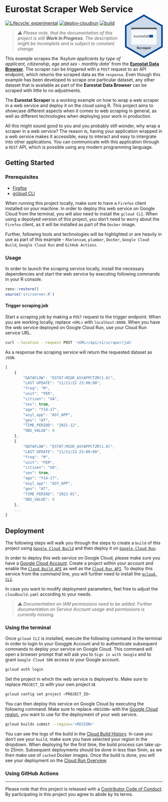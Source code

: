 
<!-- README.md is generated from README.Rmd. Please edit that file -->

# Eurostat Scraper Web Service<img src="man/figures/logo.png" align="right" height="139"/>

<!-- badges: start -->

[![Lifecycle:
experimental](https://lifecycle.r-lib.org/articles/figures/lifecycle-experimental.svg)](https://lifecycle.r-lib.org/articles/stages.html#experimental)
[![deploy-cloudrun](https://github.com/data-for-good-concepts/eurostat-scraper/actions/workflows/deploy-cloudrun.yaml/badge.svg)](https://github.com/data-for-good-concepts/eurostat-scraper/actions/workflows/deploy-cloudrun.yaml)
[![build](https://github.com/data-for-good-concepts/eurostat-scraper/actions/workflows/dry-run-docker-build.yaml/badge.svg)](https://github.com/data-for-good-concepts/eurostat-scraper/actions/workflows/dry-run-docker-build.yaml)

<!-- badges: end -->

> *⚠️ Please note, that the documentation of this project is still
> **Work In Progress**. The description might be incomplete and is
> subject to constant change.*

This example scrapes the *‘Asylum applicants by type of applicant,
citizenship, age and sex - monthly data’* from the [**Eurostat Data
Browser**](https://ec.europa.eu/eurostat/databrowser/view/MIGR_ASYAPPCTZM/default/table?lang=en).
The scraper can be triggered with a `POST` request to an API endpoint,
which returns the scraped data as the `response`. Even though this
example has been developed to scrape one particular dataset, any other
dataset that is available as part of the **Eurostat Data Browser** can
be scraped with little to no adjustments.

The **Eurostat Scraper** is a working example on how to wrap a web
scraper in a web service and deploy it on the cloud using R. This
project aims to showcase different aspects when it comes to web scraping
in general, as well as different technologies when deploying your work
in production.

All this might sound good to you and you probably still wonder, why wrap
a scraper in a web service? The reason is, having your application
wrapped in a web service makes it accessible, easy to interact and easy
to intergrate into other applications. You can communicate with this
application through a `REST` API, which is possible using any modern
programming language.

## Getting Started

### Prerequisites

- [Firefox](https://www.mozilla.org/)  
- [gcloud CLI](https://cloud.google.com/sdk/docs/install)

When running this project locally, make sure to have a `Firefox` client
installed on your machine. In order to deploy this web service on Google
Cloud from the terminal, you will also need to install the `gcloud CLI`.
When using a depolyed version of this project, you don’t need to worry
about the `Firefox` client, as it will be installed as part of the
`Docker` image.

Further, following tools and technologies will be highlighted or are
heavily in use as part of this example - `RSelenium`, `plumber`,
`Docker`, `Google Cloud Build`, `Google Cloud Run` and `GitHub Actions`.

### Usage

In order to launch the scraping service locally, install the necessary
dependencies and start the web service by executing following commands
in your R console.

``` r
renv::restore()
source('src/server.R')
```

#### Trigger scraping job

Start a scraping job by making a `POST` request to the trigger endpoint.
When you are working locally, replace `<URL>` with `localhost:8080`.
When you have the web service deployed on Google Cloud Run, use your
Cloud Run service URL.

``` bash
curl --location --request POST '<URL>/api/v1/scraper/job'
```

As a response the scraping service will return the requested dataset as
`JSON`.

``` js
[
    {
        "DATAFLOW": "ESTAT:MIGR_ASYAPPCTZM(1.0)",
        "LAST UPDATE": "11/11/22 23:00:00",
        "freq": "M",
        "unit": "PER",
        "citizen": "UA",
        "sex": true,
        "age": "Y14-17",
        "asyl_app": "ASY_APP",
        "geo": "AT",
        "TIME_PERIOD": "2021-12",
        "OBS_VALUE": 0
    },
    {
        "DATAFLOW": "ESTAT:MIGR_ASYAPPCTZM(1.0)",
        "LAST UPDATE": "11/11/22 23:00:00",
        "freq": "M",
        "unit": "PER",
        "citizen": "UA",
        "sex": true,
        "age": "Y14-17",
        "asyl_app": "ASY_APP",
        "geo": "AT",
        "TIME_PERIOD": "2022-01",
        "OBS_VALUE": 0
    },
    ...
]
```

## Deployment

The following steps will walk you through the steps to create a `build`
of this project using
[`Google Cloud Build`](https://cloud.google.com/build/docs/overview#:~:text=Cloud%20Build%20is%20a%20service,Docker%20containers%20or%20Java%20archives.)
and then deploy it on
[`Google Cloud Run`](https://cloud.google.com/run/docs/overview/what-is-cloud-run).

In order to deploy this web service on Google Cloud, please make sure
you have a [Google Cloud Account](https://cloud.google.com/). Create a
project within your account and enable the
[`Cloud Build API`](https://console.cloud.google.com/apis/library/cloudbuild.googleapis.com)
as well as the
[`Cloud Run API`](https://console.cloud.google.com/apis/library/run.googleapis.com).
To deploy this service from the command line, you will further need to
install the [`gcloud CLI`](https://cloud.google.com/sdk/docs/install).

In case you want to modify deployment parameters, feel free to adjust
the `cloudbuild.yaml` according to your needs.

> *⚠️ Documentation on IAM permissions need to be added. Further
> documentation on Service Account usage and permissions is currently
> missing.*

### Using the terminal

Once `gcloud CLI` is installed, execute the following command in the
terminal in order to login to your Googgle Account and to authenticate
subsequent commands to deploy your service on Google Cloud. This command
will open a browser prompt that will ask you to `Sign in with Google`
and to grant `Google Cloud SDK` access to your Google account.

``` bash
gcloud auth login
```

Set the project in which the web service is deployed to. Make sure to
replace `PROJECT_ID` with your own project id.

``` bash
gcloud config set project <PROJECT_ID>
```

You can then deploy this service on Google Cloud by executing the
following command. Make sure to replace `<REGION>` with the [Google
Cloud region](https://cloud.google.com/compute/docs/regions-zones), you
want to use for the deployment of your web service.

``` bash
gcloud builds submit --region='<REGION>'
```

You can see the logs of the build in the [Cloud Build
History](https://console.cloud.google.com/cloud-build). In case you
don’t see your `build`, make sure you have selected your region in the
dropdown. When deploying for the first time, the build process can take
up-to 25min. Subsequent deployments should be done in less than 5min, as
we then make use of `cached` Docker images. Once the build is done, you
will see your deployment on the [Cloud Run
Overview](https://console.cloud.google.com/run).

### Using GitHub Actions

------------------------------------------------------------------------

Please note that this project is released with a [Contributor Code of
Conduct](CODE_OF_CONDUCT.md). By participating in this project you agree
to abide by its terms.

